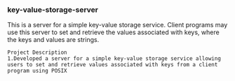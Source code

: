 ### key-value-storage-server
This is a server for a simple key-value storage service. Client programs may use this server to set and retrieve the values associated with keys, where the keys and values are strings.
```
Project Description
1.Developed a server for a simple key-value storage service allowing users to set and retrieve values associated with keys from a client program using POSIX
